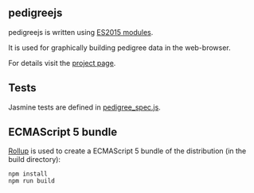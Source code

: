 
## pedigreejs

pedigreejs is written using <a href="http://www.2ality.com/2014/09/es6-modules-final.html" rel="nofollow">ES2015 modules</a>.

It is used for graphically building pedigree data in the web-browser. 

For details visit the [project page](https://ccge-boadicea.github.io/pedigreejs/).

## Tests

Jasmine tests are defined in [pedigree_spec.js](spec/javascripts/pedigree_spec.js).

##  ECMAScript 5 bundle

[Rollup](https://rollupjs.org/) is used to create a ECMAScript 5 bundle of the distribution (in the build directory):

```
npm install
npm run build
```
